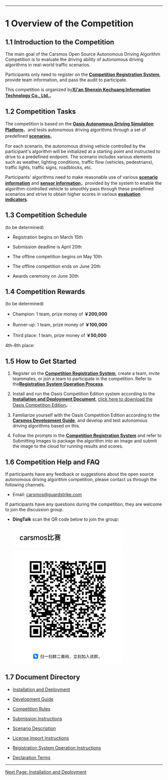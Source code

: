 ***

# 1 Overview of the Competition

## 1.1 Introduction to the Competition

The main goal of the Carsmos Open Source Autonomous Driving Algorithm Competition is to evaluate the driving ability of autonomous driving algorithms in real-world traffic scenarios.

Participants only need to register on the [**Competition Registration System**](https://race.carsmos.cn/), provide team information, and pass the audit to participate.

This competition is organized by[**Xi'an Shenxin Kechuang Information Technology Co., Ltd.**](https://guardstrike.com/)。

## 1.2 Competition Tasks

The competition is based on the [**Oasis Autonomous Driving Simulation Platform**](https://guardstrike.com/tech.html)，and tests autonomous driving algorithms through a set of predefined  [**scenarios**](rules_en.md#_31-比赛场景)。

For each scenario, the autonomous driving vehicle controlled by the participant's algorithm will be initialized at a starting point and instructed to drive to a predefined endpoint. The scenario includes various elements such as weather, lighting conditions, traffic flow (vehicles, pedestrians), traffic lights, traffic signs, roadblocks, etc.

Participants' algorithms need to make reasonable use of various [**scenario information**](scenarios_en.md) and [**sensor information**](start.md#_223-重写-sensors-方法)，provided by the system to enable the algorithm-controlled vehicle to smoothly pass through these predefined scenarios and strive to obtain higher scores in various [**evaluation indicators**](rules.md#_321-评价指标).

## 1.3 Competition Schedule
(to be determined)

- Registration begins on March 15th

- Submission deadline is April 20th

- The offline competition begins on May 10th

- The offline competition ends on June 20th

- Awards ceremony on June 30th

## 1.4 Competition Rewards
(to be determined)

- Champion: 1 team, prize money of **￥200,000**

- Runner-up: 1 team, prize money of **￥100,000**

- Third place: 1 team, prize money of **￥50,000**

4th-8th place:

## 1.5 How to Get Started

1. Register on the [**Competition Registration System**](https://race.carsmos.cn), create a team, invite teammates, or join a team to participate in the competition. Refer to the[**Registration System Operation Process**](baoming_en.md).

2. Install and run the Oasis Competition Edition system according to the [__Installation and Deployment Document__](install_en.md), [click here to download the Oasis Competition Edition](https://carsmos.oss-cn-chengdu.aliyuncs.com/carsmos.tar.gz)。.

3. Familiarize yourself with the Oasis Competition Edition according to the [__Carsmos Development Guide__](start_en.md#_22-开始开发), and develop and test autonomous driving algorithms based on this.

4. Follow the prompts in the [**Competition Registration System**](https://race.carsmos.cn) and refer to Submitting Images to package the algorithm into an image and submit the image to the cloud for running results and scores.


## 1.6 Competition Help and FAQ
If participants have any feedback or suggestions about the open source autonomous driving algorithm competition, please contact us through the following channels.

- Email: carsmos@guardstrike.com

If participants have any questions during the competition, they are welcome to join the discussion group.

- **DingTalk** scan the QR code below to join the group:
  
  ![QR code](js/images/QRcode.png)

## 1.7 Document Directory

- [Installation and Deployment](start_en.md)

- [Development Guide](start_en.md)

- [Competition Rules](rules_en.md)

- [Submission Instructions](submit_en.md)

- [Scenario Description](scenarios_en.md)

- [License Import Instructions](license_en.md)

- [Registration System Operation Instructions](baoming_en.md)

- [Declaration Terms](clause_en.md)

***

[Next Page: Installation and Deployment](install_en.md)